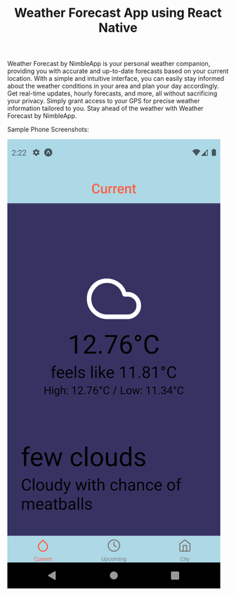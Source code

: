 <header>
  
# Weather Forecast App using React Native

</header>

Weather Forecast by NimbleApp is your personal weather companion, providing you with accurate and up-to-date forecasts based on your current location. With a simple and intuitive interface, you can easily stay informed about the weather conditions in your area and plan your day accordingly. Get real-time updates, hourly forecasts, and more, all without sacrificing your privacy. Simply grant access to your GPS for precise weather information tailored to you. Stay ahead of the weather with Weather Forecast by NimbleApp.

Sample Phone Screenshots:

![Alt Text](./assets/Screenshot_1711678932.png)
